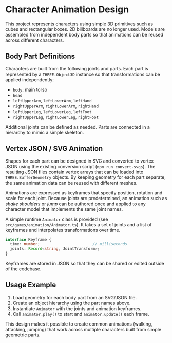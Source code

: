 # Character Animation Design

This project represents characters using simple 3D primitives such as cubes and rectangular boxes. 2D billboards are no longer used. Models are assembled from independent body parts so that animations can be reused across different characters.

## Body Part Definitions

Characters are built from the following joints and parts. Each part is represented by a `THREE.Object3D` instance so that transformations can be applied independently:

- `body`: main torso
- `head`
- `leftUpperArm`, `leftLowerArm`, `leftHand`
- `rightUpperArm`, `rightLowerArm`, `rightHand`
- `leftUpperLeg`, `leftLowerLeg`, `leftFoot`
- `rightUpperLeg`, `rightLowerLeg`, `rightFoot`

Additional joints can be defined as needed. Parts are connected in a hierarchy to mimic a simple skeleton.

## Vertex JSON / SVG Animation

Shapes for each part can be designed in SVG and converted to vertex JSON using the existing conversion script (`npm run convert-svgs`). The resulting JSON files contain vertex arrays that can be loaded into `THREE.BufferGeometry` objects. By keeping geometry for each part separate, the same animation data can be reused with different meshes.

Animations are expressed as keyframes that specify position, rotation and scale for each joint. Because joints are predetermined, an animation such as _shake shoulders_ or _jump_ can be authored once and applied to any character model that implements the same joint names.

A simple runtime `Animator` class is provided (see `src/games/animation/Animator.ts`). It takes a set of joints and a list of keyframes and interpolates transformations over time.

```ts
interface Keyframe {
  time: number;                       // milliseconds
  joints: Record<string, JointTransform>;
}
```

Keyframes are stored in JSON so that they can be shared or edited outside of the codebase.

## Usage Example

1. Load geometry for each body part from an SVG/JSON file.
2. Create an object hierarchy using the part names above.
3. Instantiate `Animator` with the joints and animation keyframes.
4. Call `animator.play()` to start and `animator.update()` each frame.

This design makes it possible to create common animations (walking, attacking, jumping) that work across multiple characters built from simple geometric parts.
